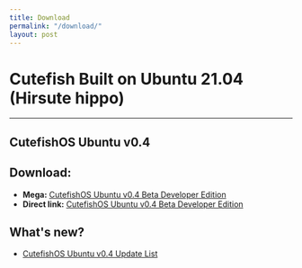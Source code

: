 ```yaml
---
title: Download
permalink: "/download/"
layout: post
---
```


# Cutefish Built on Ubuntu 21.04 (Hirsute hippo) 

<hr>

## CutefishOS Ubuntu v0.4

## Download:
- **Mega:** [CutefishOS Ubuntu v0.4 Beta Developer Edition](https://bit.ly/3Dcyd7s)
- **Direct link:** [CutefishOS Ubuntu v0.4 Beta Developer Edition](https://bit.ly/3k8k5U3)

## What's new?
- [CutefishOS Ubuntu v0.4 Update List](https://cutefish-ubuntu.github.io/cutefishos-ubuntu-v0-dot-4/)
